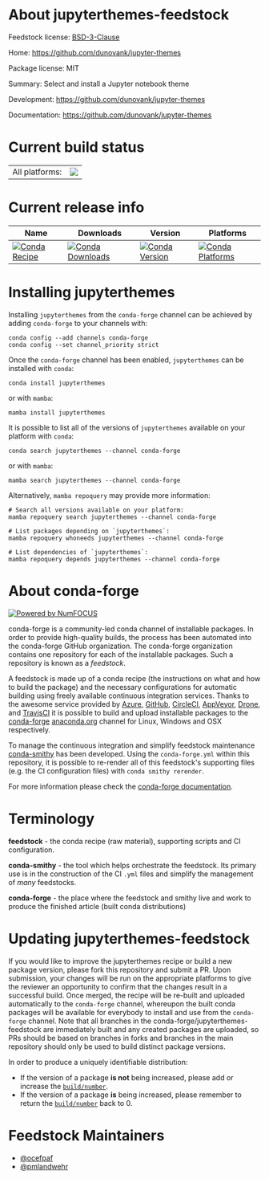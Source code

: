 About jupyterthemes-feedstock
=============================

Feedstock license: [BSD-3-Clause](https://github.com/conda-forge/jupyterthemes-feedstock/blob/main/LICENSE.txt)

Home: https://github.com/dunovank/jupyter-themes

Package license: MIT

Summary: Select and install a Jupyter notebook theme

Development: https://github.com/dunovank/jupyter-themes

Documentation: https://github.com/dunovank/jupyter-themes

Current build status
====================


<table><tr><td>All platforms:</td>
    <td>
      <a href="https://dev.azure.com/conda-forge/feedstock-builds/_build/latest?definitionId=3056&branchName=main">
        <img src="https://dev.azure.com/conda-forge/feedstock-builds/_apis/build/status/jupyterthemes-feedstock?branchName=main">
      </a>
    </td>
  </tr>
</table>

Current release info
====================

| Name | Downloads | Version | Platforms |
| --- | --- | --- | --- |
| [![Conda Recipe](https://img.shields.io/badge/recipe-jupyterthemes-green.svg)](https://anaconda.org/conda-forge/jupyterthemes) | [![Conda Downloads](https://img.shields.io/conda/dn/conda-forge/jupyterthemes.svg)](https://anaconda.org/conda-forge/jupyterthemes) | [![Conda Version](https://img.shields.io/conda/vn/conda-forge/jupyterthemes.svg)](https://anaconda.org/conda-forge/jupyterthemes) | [![Conda Platforms](https://img.shields.io/conda/pn/conda-forge/jupyterthemes.svg)](https://anaconda.org/conda-forge/jupyterthemes) |

Installing jupyterthemes
========================

Installing `jupyterthemes` from the `conda-forge` channel can be achieved by adding `conda-forge` to your channels with:

```
conda config --add channels conda-forge
conda config --set channel_priority strict
```

Once the `conda-forge` channel has been enabled, `jupyterthemes` can be installed with `conda`:

```
conda install jupyterthemes
```

or with `mamba`:

```
mamba install jupyterthemes
```

It is possible to list all of the versions of `jupyterthemes` available on your platform with `conda`:

```
conda search jupyterthemes --channel conda-forge
```

or with `mamba`:

```
mamba search jupyterthemes --channel conda-forge
```

Alternatively, `mamba repoquery` may provide more information:

```
# Search all versions available on your platform:
mamba repoquery search jupyterthemes --channel conda-forge

# List packages depending on `jupyterthemes`:
mamba repoquery whoneeds jupyterthemes --channel conda-forge

# List dependencies of `jupyterthemes`:
mamba repoquery depends jupyterthemes --channel conda-forge
```


About conda-forge
=================

[![Powered by
NumFOCUS](https://img.shields.io/badge/powered%20by-NumFOCUS-orange.svg?style=flat&colorA=E1523D&colorB=007D8A)](https://numfocus.org)

conda-forge is a community-led conda channel of installable packages.
In order to provide high-quality builds, the process has been automated into the
conda-forge GitHub organization. The conda-forge organization contains one repository
for each of the installable packages. Such a repository is known as a *feedstock*.

A feedstock is made up of a conda recipe (the instructions on what and how to build
the package) and the necessary configurations for automatic building using freely
available continuous integration services. Thanks to the awesome service provided by
[Azure](https://azure.microsoft.com/en-us/services/devops/), [GitHub](https://github.com/),
[CircleCI](https://circleci.com/), [AppVeyor](https://www.appveyor.com/),
[Drone](https://cloud.drone.io/welcome), and [TravisCI](https://travis-ci.com/)
it is possible to build and upload installable packages to the
[conda-forge](https://anaconda.org/conda-forge) [anaconda.org](https://anaconda.org/)
channel for Linux, Windows and OSX respectively.

To manage the continuous integration and simplify feedstock maintenance
[conda-smithy](https://github.com/conda-forge/conda-smithy) has been developed.
Using the ``conda-forge.yml`` within this repository, it is possible to re-render all of
this feedstock's supporting files (e.g. the CI configuration files) with ``conda smithy rerender``.

For more information please check the [conda-forge documentation](https://conda-forge.org/docs/).

Terminology
===========

**feedstock** - the conda recipe (raw material), supporting scripts and CI configuration.

**conda-smithy** - the tool which helps orchestrate the feedstock.
                   Its primary use is in the construction of the CI ``.yml`` files
                   and simplify the management of *many* feedstocks.

**conda-forge** - the place where the feedstock and smithy live and work to
                  produce the finished article (built conda distributions)


Updating jupyterthemes-feedstock
================================

If you would like to improve the jupyterthemes recipe or build a new
package version, please fork this repository and submit a PR. Upon submission,
your changes will be run on the appropriate platforms to give the reviewer an
opportunity to confirm that the changes result in a successful build. Once
merged, the recipe will be re-built and uploaded automatically to the
`conda-forge` channel, whereupon the built conda packages will be available for
everybody to install and use from the `conda-forge` channel.
Note that all branches in the conda-forge/jupyterthemes-feedstock are
immediately built and any created packages are uploaded, so PRs should be based
on branches in forks and branches in the main repository should only be used to
build distinct package versions.

In order to produce a uniquely identifiable distribution:
 * If the version of a package **is not** being increased, please add or increase
   the [``build/number``](https://docs.conda.io/projects/conda-build/en/latest/resources/define-metadata.html#build-number-and-string).
 * If the version of a package **is** being increased, please remember to return
   the [``build/number``](https://docs.conda.io/projects/conda-build/en/latest/resources/define-metadata.html#build-number-and-string)
   back to 0.

Feedstock Maintainers
=====================

* [@ocefpaf](https://github.com/ocefpaf/)
* [@pmlandwehr](https://github.com/pmlandwehr/)

